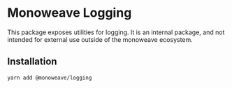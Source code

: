 # Monoweave Logging

This package exposes utilities for logging. It is an internal package, and not intended for external use outside of the monoweave ecosystem.

## Installation

```sh
yarn add @monoweave/logging
```

